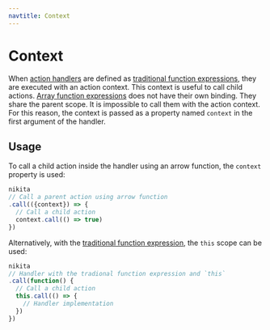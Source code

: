 ```yaml
---
navtitle: Context
---
```


# Context

When [action handlers](/current/action/handler/) are defined as [traditional function expressions](https://developer.mozilla.org/en-US/docs/Web/JavaScript/Reference/Operators/function), they are executed with an action context. This context is useful to call child actions. [Array function expressions](https://developer.mozilla.org/en-US/docs/Web/JavaScript/Reference/Functions/Arrow_functions) does not have their own binding. They share the parent scope. It is impossible to call them with the action context. For this reason, the context is passed as a property named `context` in the first argument of the handler.

## Usage

To call a child action inside the handler using an arrow function, the `context` property is used:

```js
nikita
// Call a parent action using arrow function
.call(({context}) => {
  // Call a child action
  context.call(() => true)
})
```

Alternatively, with the [traditional function expression](https://developer.mozilla.org/en-US/docs/Web/JavaScript/Reference/Operators/function), the `this` scope can be used:

```js
nikita
// Handler with the tradional function expression and `this`
.call(function() {
  // Call a child action
  this.call(() => {
    // Handler implementation
  })
})
```
